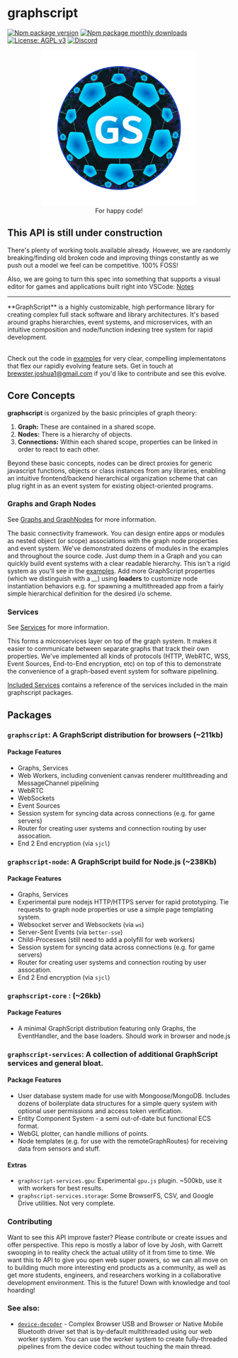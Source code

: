 # graphscript
[![Npm package version](https://img.shields.io/npm/v/graphscript)](https://npmjs.com/package/graphscript)
[![Npm package monthly downloads](https://badgen.net/npm/dm/graphscript)](https://npmjs.ccom/package/graphscript)
[![License: AGPL v3](https://img.shields.io/badge/license-AGPL_v3-blue.svg)](https://www.gnu.org/licenses/agpl-3.0)
[![Discord](https://img.shields.io/badge/community-discord-7289da.svg?sanitize=true)](https://discord.gg/CDxskSh9ZB)


<p align="center">
<img src="./gs_logo_min.png"  width=350px height=350px><br>
For happy code!
</p>

## This API is still under construction
There's plenty of working tools available already. However, we are randomly breaking/finding old broken code and improving things constantly as we push out a model we feel can be competitive. 100% FOSS!

Also, we are going to turn this spec into something that supports a visual editor for games and applications built right into VSCode: [Notes](https://docs.google.com/document/d/18EZ1UgztDTi5w7B8xdgAWzMF2TDoZubMnkuVbW-y4cU/edit?usp=sharing )
<hr/>
**GraphScript** is a highly customizable, high performance library for creating complex full stack software and library architectures. It's based around graphs hierarchies, event systems, and microservices, with an intuitive composition and node/function indexing tree system for rapid development.
<br/><br/>

Check out the code in [examples](./examples) for very clear, compelling implementatons that flex our rapidly evolving feature sets. Get in touch at brewster.joshua1@gmail.com if you'd like to contribute and see this evolve.

## Core Concepts
**graphscript** is organized by the basic principles of graph theory:

1. **Graph:** These are contained in a shared scope.
2. **Nodes:** There is a hierarchy of objects.
3. **Connections:** Within each shared scope, properties can be linked in order to react to each other.

Beyond these basic concepts, nodes can be direct proxies for generic javascript functions, objects or class instances from any libraries, enabling an intuitive frontend/backend hierarchical organization scheme that can plug right in as an event system for existing object-oriented programs. 

### Graphs and Graph Nodes
See [Graphs and GraphNodes](./docs/Graph.md) for more information.

The basic connectivity framework. You can design entire apps or modules as nested object (or scope) associations with the graph node properties and event system. We've demonstrated dozens of modules in the examples and throughout the source code. Just dump them in a Graph and you can quickly build event systems with a clear readable hierarchy. This isn't a rigid system as you'll see in the [examples](./examples/). Add more GraphScript properties (which we distinguish with a *__*) using **loaders** to customize node instantiation behaviors e.g. for spawning a multithreaded app from a fairly simple hierarchical definition for the desired i/o scheme.

### Services
See [Services](./docs/Service.md) for more information.

This forms a microservices layer on top of the graph system. It makes it easier to communicate between separate graphs that track their own properties. We've implemented all kinds of protocols (HTTP, WebRTC, WSS, Event Sources, End-to-End encryption, etc) on top of this to demonstrate the convenience of a graph-based event system for software pipelining.

[Included Services](./docs/Service.md#included-services) contains a reference of the services included in the main graphscript packages.

## Packages

### `graphscript`: A GraphScript distribution for browsers (~211kb)
#### Package Features
- Graphs, Services
- Web Workers, including convenient canvas renderer multithreading and MessageChannel pipelining
- WebRTC
- WebSockets 
- Event Sources
- Session system for syncing data across connections (e.g. for game servers)
- Router for creating user systems and connection routing by user assocation.
- End 2 End encryption (via `sjcl`)

### `graphscript-node`: A GraphScript build for Node.js (~238Kb)
#### Package Features
- Graphs, Services
- Experimental pure nodejs HTTP/HTTPS server for rapid prototyping. Tie requests to graph node properties or use a simple page templating system. 
- Websocket server and Websockets (via `ws`)
- Server-Sent Events (via `better-sse`)
- Child-Processes (still need to add a polyfill for web workers)
- Session system for syncing data across connections (e.g. for game servers)
- Router for creating user systems and connection routing by user assocation.
- End 2 End encryption (via `sjcl`) 


### `graphscript-core` : (~26kb)
#### Package Features
- A minimal GraphScript distribution featuring only Graphs, the EventHandler, and the base loaders. Should work in browser and node.js

### `graphscript-services`: A collection of additional GraphScript services and general bloat.
#### Package Features
- User database system made for use with Mongoose/MongoDB. Includes dozens of boilerplate data structures for a simple query system with optional user permissions and access token verification.
- Entity Component System - a semi out-of-date but functional ECS format.
- WebGL plotter, can handle millions of points.
- Node templates (e.g. for use with the remoteGraphRoutes) for receiving data from sensors and stuff. 

#### Extras
 - `graphscript-services.gpu`: Experimental `gpu.js` plugin. ~500kb, use it with workers for best results.
 - `graphscript-services.storage`: Some BrowserFS, CSV, and Google Drive utilities. Not very complete.

### Contributing

Want to see this API improve faster? Please contribute or create issues and offer perspective. This repo is mostly a labor of love by Josh, with Garrett swooping in to reality check the actual utility of it from time to time. We want this to API to give you open web super powers, so we can all move on to building much more interesting end products as a community, as well as get more students, engineers, and researchers working in a collaborative development environment. This is the future! Down with knowledge and tool hoarding!

### See also:
- [`device-decoder`](https://github.com/joshbrew/device-decoder) - Complex Browser USB and Browser or Native Mobile Bluetooth driver set that is by-default multithreaded using our web worker system. You can use the worker system to create fully-threaded pipelines from the device codec without touching the main thread.
